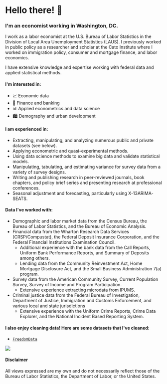 # Hello there! 👋

### I'm an economist working in Washington, DC.

I work as a labor economist at the U.S. Bureau of Labor Statistics in the Division of Local Area Unemployment Statistics (LAUS). I previously worked in public policy as a researcher and scholar at the Cato Institute where I worked on immigration policy, consumer and mortgage finance, and labor economics.

I have extensive knowledge and expertise working with federal data and applied statistical methods.

#### I'm interested in:
- 📈 Economic data
- 💸 Finance and banking
- 📊 Applied econometrics and data science
- 🏙️ Demography and urban development

#### I am experienced in:

- Extracting, manipulating, and analyzing numerous public and private datasets (see below).
- Applying econometric and quasi-experimental methods.
- Using data science methods to examine big data and validate statistical models.
- Manipulating, tabulating, and estimating variance for survey data from a variety of survey designs.
- Writing and publishing research in peer-reviewed journals, book chapters, and policy brief series and presenting research at professional conferences.
- Seasonal adjustment and forecasting, particularly using X-13ARIMA-SEATS.

#### Data I've worked with:

- Demographic and labor market data from the Census Bureau, the Bureau of Labor Statistics, and the Bureau of Economic Analysis.
- Financial data from the Wharton Research Data Services (CRSP/Compustat), the Federal Deposit Insurance Corporation, and the Federal Financial Institutions Examination Council.
  - Additional experience with the bank data from the Call Reports, Uniform Bank Performance Reports, and Summary of Deposits among others.
  - Lending data from the Community Reinvestment Act, Home Mortgage Disclosure Act, and the Small Business Administration 7(a) program.
- Survey data from the American Community Survey, Current Population Survey, Survey of Income and Program Participation.
  - Extensive experience extracting microdata from IPUMS.
- Criminal justice data from the Federal Bureau of Investigation, Department of Justice, Immigration and Customs Enforcement, and various local and state jurisdictions
  - Extensive experience with the Uniform Crime Reports, Crime Data Explorer, and the National Incident Based Reporting System.

#### I also enjoy cleaning data! Here are some datasets that I've cleaned:
- [`FreedomData`](https://acforrester.github.io/FreedomData/)

<div style="display: flex; flex-direction: row;">
 <img class="img" src="https://github-readme-stats.vercel.app/api/top-langs/?username=acforrester&hide=html,jupyter%20notebook,JavaScript,SCSS,Less&layout=compact&langs_count=10&theme=dark" />
</div>

#### Disclaimer
All views expressed are my own and do not necessarily reflect those of the Bureau of Labor Statistics, the Department of Labor, or the United States.
